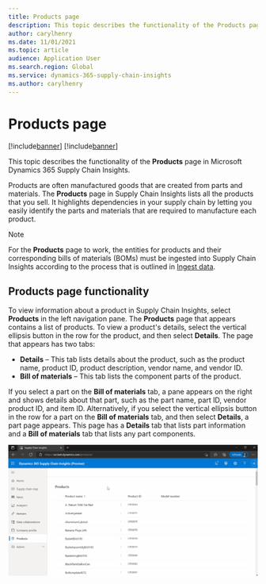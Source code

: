 ```yaml
---
title: Products page
description: This topic describes the functionality of the Products page in Microsoft Dynamics 365 Supply Chain Insights.
author: carylhenry
ms.date: 11/01/2021
ms.topic: article
audience: Application User
ms.search.region: Global
ms.service: dynamics-365-supply-chain-insights
ms.author: carylhenry
---
```


# Products page

[!include[banner](includes/banner.md)]
[!include[banner](includes/preview-banner.md)]

This topic describes the functionality of the **Products** page in Microsoft Dynamics 365 Supply Chain Insights.

Products are often manufactured goods that are created from parts and materials. The **Products** page in Supply Chain Insights lists all the products that you sell. It highlights dependencies in your supply chain by letting you easily identify the parts and materials that are required to manufacture each product.

> [!NOTE]
> For the **Products** page to work, the entities for products and their corresponding bills of materials (BOMs) must be ingested into Supply Chain Insights according to the process that is outlined in [Ingest data](ingest-data.md).

## Products page functionality

To view information about a product in Supply Chain Insights, select **Products** in the left navigation pane. The **Products** page that appears contains a list of products. To view a product's details, select the vertical ellipsis button in the row for the product, and then select **Details**. The page that appears has two tabs:

- **Details** – This tab lists details about the product, such as the product name, product ID, product description, vendor name, and vendor ID.
- **Bill of materials** – This tab lists the component parts of the product.

If you select a part on the **Bill of materials** tab, a pane appears on the right and shows details about that part, such as the part name, part ID, vendor product ID, and item ID. Alternatively, if you select the vertical ellipsis button in the row for a part on the **Bill of materials** tab, and then select **Details**, a part page appears. This page has a **Details** tab that lists part information and a **Bill of materials** tab that lists any part components.

![selecting a product, looking at its bill of material, and then choosing an item listed in the bill of material](/articles/media/Basket-assembly-product.gif)
